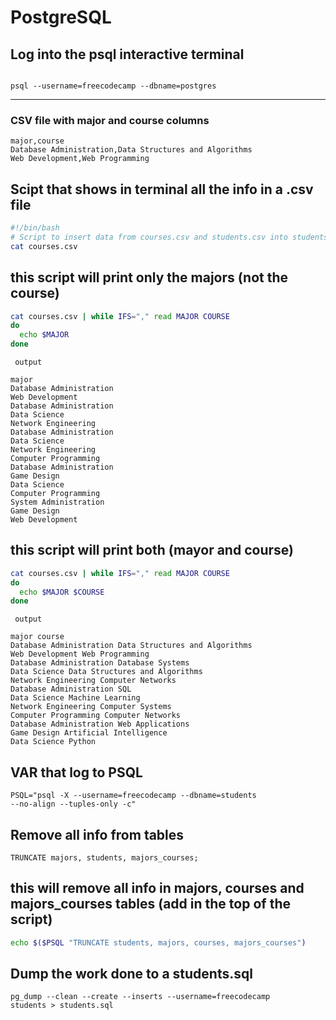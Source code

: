 # PostgreSQL

## Log into the psql interactive terminal

<code>
psql --username=freecodecamp --dbname=postgres
</code>

---

### CSV file with major and course columns
~~~
major,course
Database Administration,Data Structures and Algorithms
Web Development,Web Programming
~~~

## Scipt that shows in terminal all the info in a .csv file

~~~bash
#!/bin/bash
# Script to insert data from courses.csv and students.csv into students database
cat courses.csv
~~~

## this script will print only the majors (not the course)

~~~bash
cat courses.csv | while IFS="," read MAJOR COURSE
do
  echo $MAJOR
done
~~~

<code> output </code>

~~~ console
major
Database Administration
Web Development
Database Administration
Data Science
Network Engineering
Database Administration
Data Science
Network Engineering
Computer Programming
Database Administration
Game Design
Data Science
Computer Programming
System Administration
Game Design
Web Development
~~~

## this script will print both (mayor and course)

~~~bash
cat courses.csv | while IFS="," read MAJOR COURSE
do
  echo $MAJOR $COURSE
done
~~~

<code> output </code>

~~~ console
major course
Database Administration Data Structures and Algorithms
Web Development Web Programming
Database Administration Database Systems
Data Science Data Structures and Algorithms
Network Engineering Computer Networks
Database Administration SQL
Data Science Machine Learning
Network Engineering Computer Systems
Computer Programming Computer Networks
Database Administration Web Applications
Game Design Artificial Intelligence
Data Science Python
~~~

## VAR that log to PSQL
<code>PSQL="psql -X --username=freecodecamp --dbname=students --no-align --tuples-only -c"</code>

## Remove all info from tables
<code>TRUNCATE majors, students, majors_courses;</code>

## this will remove all info in majors, courses and majors_courses tables (add in the top of the script)
~~~bash
echo $($PSQL "TRUNCATE students, majors, courses, majors_courses")
~~~

## Dump the work done to a students.sql
<code>pg_dump --clean --create --inserts --username=freecodecamp students > students.sql</code>